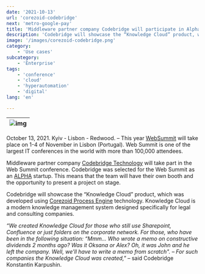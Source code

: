 ```yaml
---
date: '2021-10-13'
url: 'corezoid-codebridge'
next: 'metro-google-pay'
title: 'Middleware partner company Codebridge will participate in Alpha Program during WebSummit Lisbon 2021'
description: 'Codebridge will showcase the “Knowledge Cloud” product, which was developed using Corezoid Process Engine technology.'
image: '/images/corezoid-codebridge.png'
category:
    - 'Use cases'
subcategory:
	- 'Enterprise'
tags:
    - 'conference'
    - 'cloud'
    - 'hyperautomation'
    - 'digital'
lang: 'en' 

---
```


| ![img](/images/corezoid-codebridge.png) |
| :---: |

October 13, 2021. Kyiv - Lisbon - Redwood. – This year [WebSummit](https://websummit.com/) will take place on 1-4 of November in Lisbon (Portugal). Web Summit is one of the largest IT conferences in the world with more than 100,000 attendees.

Middleware partner company [Codebridge Technology](https://codebridge.tech/) will take part in the Web Summit conference. Codebridge was selected for the Web Summit as an [ALPHA](https://websummit.com/startups) startup. This means that the team will have their own booth and the opportunity to present a project on stage.

Codebridge will showcase the “Knowledge Cloud” product, which was developed using [Corezoid Process Engine](https://corezoid.com) technology. Knowledge Cloud is a modern knowledge management system designed specifically for legal and consulting companies.

*“We created Knowledge Cloud for those who still use Sharepoint, Confluence or just folders on the corporate network. For those, who have been in the following situation: “Mmm… Who wrote a memo on constructive dividends 2 months ago? Was it Oksana or Alex? Oh, it was John and he left the company. Well, we’ll have to write a memo from scratch". – For such companies the Knowledge Cloud was created,"* – said Codebridge Konstantin Karpushin.
